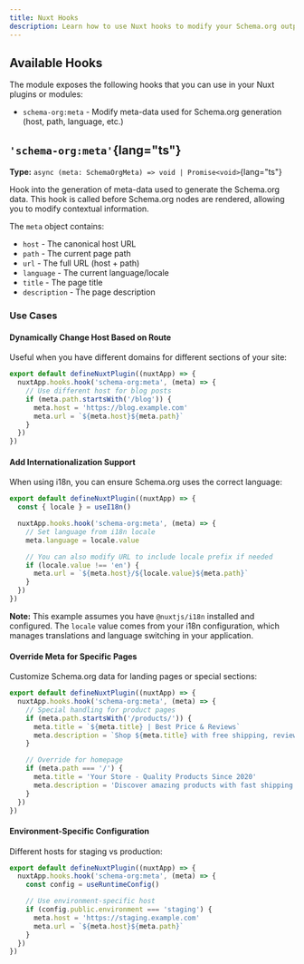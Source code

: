 ```yaml
---
title: Nuxt Hooks
description: Learn how to use Nuxt hooks to modify your Schema.org output.
---
```


## Available Hooks

The module exposes the following hooks that you can use in your Nuxt plugins or modules:

- `schema-org:meta` - Modify meta-data used for Schema.org generation (host, path, language, etc.)

## `'schema-org:meta'`{lang="ts"}

**Type:** `async (meta: SchemaOrgMeta) => void | Promise<void>`{lang="ts"}

Hook into the generation of meta-data used to generate the Schema.org data. This hook is called before Schema.org nodes are rendered, allowing you to modify contextual information.

The `meta` object contains:
- `host` - The canonical host URL
- `path` - The current page path
- `url` - The full URL (host + path)
- `language` - The current language/locale
- `title` - The page title
- `description` - The page description

### Use Cases

#### Dynamically Change Host Based on Route

Useful when you have different domains for different sections of your site:

```ts [plugins/schema-org.ts]
export default defineNuxtPlugin((nuxtApp) => {
  nuxtApp.hooks.hook('schema-org:meta', (meta) => {
    // Use different host for blog posts
    if (meta.path.startsWith('/blog')) {
      meta.host = 'https://blog.example.com'
      meta.url = `${meta.host}${meta.path}`
    }
  })
})
```

#### Add Internationalization Support

When using i18n, you can ensure Schema.org uses the correct language:

```ts [plugins/schema-org-i18n.ts]
export default defineNuxtPlugin((nuxtApp) => {
  const { locale } = useI18n()

  nuxtApp.hooks.hook('schema-org:meta', (meta) => {
    // Set language from i18n locale
    meta.language = locale.value

    // You can also modify URL to include locale prefix if needed
    if (locale.value !== 'en') {
      meta.url = `${meta.host}/${locale.value}${meta.path}`
    }
  })
})
```

**Note:** This example assumes you have `@nuxtjs/i18n` installed and configured. The `locale` value comes from your i18n configuration, which manages translations and language switching in your application.

#### Override Meta for Specific Pages

Customize Schema.org data for landing pages or special sections:

```ts [plugins/schema-org-overrides.ts]
export default defineNuxtPlugin((nuxtApp) => {
  nuxtApp.hooks.hook('schema-org:meta', (meta) => {
    // Special handling for product pages
    if (meta.path.startsWith('/products/')) {
      meta.title = `${meta.title} | Best Price & Reviews`
      meta.description = `Shop ${meta.title} with free shipping, reviews, and price match guarantee.`
    }

    // Override for homepage
    if (meta.path === '/') {
      meta.title = 'Your Store - Quality Products Since 2020'
      meta.description = 'Discover amazing products with fast shipping and excellent customer service.'
    }
  })
})
```

#### Environment-Specific Configuration

Different hosts for staging vs production:

```ts [plugins/schema-org-env.ts]
export default defineNuxtPlugin((nuxtApp) => {
  nuxtApp.hooks.hook('schema-org:meta', (meta) => {
    const config = useRuntimeConfig()

    // Use environment-specific host
    if (config.public.environment === 'staging') {
      meta.host = 'https://staging.example.com'
      meta.url = `${meta.host}${meta.path}`
    }
  })
})
```
